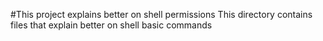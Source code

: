 #This project explains better on shell permissions
This directory contains files that explain better on shell basic commands

